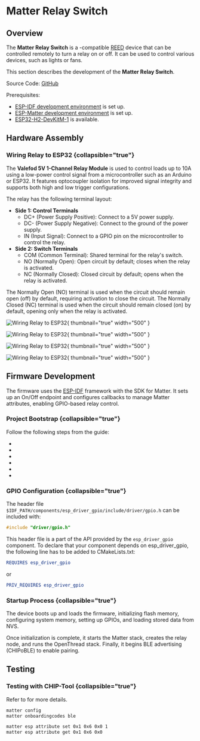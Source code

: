 # Matter Relay Switch

## Overview

The **Matter Relay Switch** is a [](Matter.md)-compatible [REED](Thread.md#end-device) device that can be controlled
remotely to turn a relay on or off. It can be used to control various devices, such as lights or fans.

This section describes the development of the **Matter Relay Switch**.

Source Code: [GitHub](https://github.com/albert-gee/matter_relay)

Prerequisites:

- [ESP-IDF development environment](ESP-IDF-Setup.md) is set up.
- [ESP-Matter development environment](ESP-Matter-Setup.md) is set up.
- [ESP32-H2-DevKitM-1](https://docs.espressif.com/projects/esp-dev-kits/en/latest/esp32h2/esp32-h2-devkitm-1/index.html)
  is available.

## Hardware Assembly

### Wiring Relay to ESP32 {collapsible="true"}

The **Valefod 5V 1-Channel Relay Module** is used to control loads up to 10A using a low-power control signal from a
microcontroller such as an Arduino or ESP32. It features optocoupler isolation for improved signal integrity and
supports both high and low trigger configurations.

The relay has the following terminal layout:

- **Side 1: Control Terminals**
    - DC+ (Power Supply Positive): Connect to a 5V power supply.
    - DC- (Power Supply Negative): Connect to the ground of the power supply.
    - IN (Input Signal): Connect to a GPIO pin on the microcontroller to control the relay.
- **Side 2: Switch Terminals**
    - COM (Common Terminal): Shared terminal for the relay's switch.
    - NO (Normally Open): Open circuit by default; closes when the relay is activated.
    - NC (Normally Closed): Closed circuit by default; opens when the relay is activated.

The Normally Open (NO) terminal is used when the circuit should remain open (off) by default, requiring activation to
close the circuit. The Normally Closed (NC) terminal is used when the circuit should remain closed (on) by default,
opening only when the relay is activated.

![Wiring Relay to ESP32](image39.jpg){ thumbnail="true" width="500" }

![Wiring Relay to ESP32](image40.jpg){ thumbnail="true" width="500" }

![Wiring Relay to ESP32](image13.jpg){ thumbnail="true" width="500" }

![Wiring Relay to ESP32](image24.jpg){ thumbnail="true" width="500" }

## Firmware Development

The firmware uses the [ESP-IDF](Espressif.md#esp-idf-framework) framework with the SDK for Matter. It sets up an On/Off
endpoint and configures callbacks to manage Matter attributes, enabling GPIO-based relay control.

### Project Bootstrap {collapsible="true"}

Follow the following steps from the [](ESP32-Project-Workflow.md) guide:

- [](ESP32-Project-Workflow.md#step-1-set-up-esp-idf-and-esp-matter-environment)
- [](ESP32-Project-Workflow.md#step-2-create-a-new-project)
- [](ESP32-Project-Workflow.md#step-3-set-target-device)
- [](ESP32-Project-Workflow.md#step-4-open-the-project-in-clion-ide)
- [](ESP32-Project-Workflow.md#step-5-create-default-configuration)
- [](ESP32-Project-Workflow.md#step-6-update-cmakelists-txt)

### GPIO Configuration {collapsible="true"}

The header file `$IDF_PATH/components/esp_driver_gpio/include/driver/gpio.h` can be included with:

```c
#include "driver/gpio.h"
```

This header file is a part of the API provided by the `esp_driver_gpio` component. To declare that your component
depends on esp_driver_gpio, the following line has to be added to CMakeLists.txt:

```CMake
REQUIRES esp_driver_gpio
```

or

```CMake
PRIV_REQUIRES esp_driver_gpio
```

### Startup Process {collapsible="true"}

The device boots up and loads the firmware, initializing flash memory, configuring system memory, setting up GPIOs, and
loading stored data from NVS.

Once initialization is complete, it starts the Matter stack, creates the relay node, and runs the OpenThread stack.
Finally, it begins BLE advertising (CHIPoBLE) to enable pairing.

## Testing

### Testing with CHIP-Tool {collapsible="true"}

Refer to [](CHIP-Tool.md) for more details.

```Bash
matter config
matter onboardingcodes ble

matter esp attribute set 0x1 0x6 0x0 1
matter esp attribute get 0x1 0x6 0x0
```

